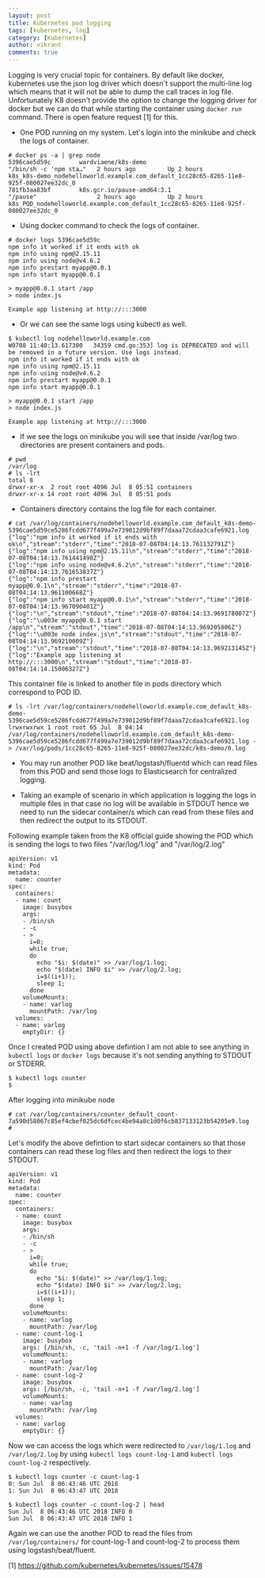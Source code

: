 ```yaml
---
layout: post
title: Kubernetes pod logging
tags: [kubernetes, log]
category: [Kubernetes]
author: vikrant
comments: true
---
```


Logging is very crucial topic for containers. By default like docker, kubernetes use the json log driver which doesn't support the multi-line log which means that it will not be able to dump the call traces in log file. Unfortunately K8 doesn't provide the option to change the logging driver for docker but we can do that while starting the container using `docker run` command. There is open feature request [1] for this. 

- One POD running on my system. Let's login into the minikube and check the logs of container. 

~~~
# docker ps -a | grep node
5396cae5d59c        wardviaene/k8s-demo                                              "/bin/sh -c 'npm sta…"   2 hours ago         Up 2 hours                                                                               k8s_k8s-demo_nodehelloworld.example.com_default_1cc28c65-8265-11e8-925f-080027ee32dc_0
781fb3aa83bf        k8s.gcr.io/pause-amd64:3.1                                       "/pause"                 2 hours ago         Up 2 hours                                                                               k8s_POD_nodehelloworld.example.com_default_1cc28c65-8265-11e8-925f-080027ee32dc_0
~~~

- Using docker command to check the logs of container. 

~~~
# docker logs 5396cae5d59c
npm info it worked if it ends with ok
npm info using npm@2.15.11
npm info using node@v4.6.2
npm info prestart myapp@0.0.1
npm info start myapp@0.0.1

> myapp@0.0.1 start /app
> node index.js

Example app listening at http://:::3000
~~~

- Or we can see the same logs using kubectl as well. 

~~~
$ kubectl log nodehelloworld.example.com
W0708 11:40:13.617300   34359 cmd.go:353] log is DEPRECATED and will be removed in a future version. Use logs instead.
npm info it worked if it ends with ok
npm info using npm@2.15.11
npm info using node@v4.6.2
npm info prestart myapp@0.0.1
npm info start myapp@0.0.1

> myapp@0.0.1 start /app
> node index.js

Example app listening at http://:::3000
~~~

- If we see the logs on minikube you will see that inside /var/log two directories are present containers and pods. 

~~~
# pwd
/var/log
# ls -lrt
total 8
drwxr-xr-x  2 root root 4096 Jul  8 05:51 containers
drwxr-xr-x 14 root root 4096 Jul  8 05:51 pods
~~~

- Containers directory contains the log file for each container. 

~~~
# cat /var/log/containers/nodehelloworld.example.com_default_k8s-demo-5396cae5d59ce5286fcdd677f499a7e739012d9bf89f7daaa72cdaa3cafe6921.log
{"log":"npm info it worked if it ends with ok\n","stream":"stderr","time":"2018-07-08T04:14:13.761132791Z"}
{"log":"npm info using npm@2.15.11\n","stream":"stderr","time":"2018-07-08T04:14:13.761441498Z"}
{"log":"npm info using node@v4.6.2\n","stream":"stderr","time":"2018-07-08T04:14:13.761653837Z"}
{"log":"npm info prestart myapp@0.0.1\n","stream":"stderr","time":"2018-07-08T04:14:13.961100668Z"}
{"log":"npm info start myapp@0.0.1\n","stream":"stderr","time":"2018-07-08T04:14:13.967090401Z"}
{"log":"\n","stream":"stdout","time":"2018-07-08T04:14:13.969178007Z"}
{"log":"\u003e myapp@0.0.1 start /app\n","stream":"stdout","time":"2018-07-08T04:14:13.969205806Z"}
{"log":"\u003e node index.js\n","stream":"stdout","time":"2018-07-08T04:14:13.969210009Z"}
{"log":"\n","stream":"stdout","time":"2018-07-08T04:14:13.969213145Z"}
{"log":"Example app listening at http://:::3000\n","stream":"stdout","time":"2018-07-08T04:14:14.15006327Z"}
~~~

This container file is linked to another file in pods directory which correspond to POD ID. 

~~~
# ls -lrt /var/log/containers/nodehelloworld.example.com_default_k8s-demo-5396cae5d59ce5286fcdd677f499a7e739012d9bf89f7daaa72cdaa3cafe6921.log
lrwxrwxrwx 1 root root 65 Jul  8 04:14 /var/log/containers/nodehelloworld.example.com_default_k8s-demo-5396cae5d59ce5286fcdd677f499a7e739012d9bf89f7daaa72cdaa3cafe6921.log -> /var/log/pods/1cc28c65-8265-11e8-925f-080027ee32dc/k8s-demo/0.log
~~~

- You may run another POD like beat/logstash/fluentd which can read files from this POD and send those logs to Elasticsearch for centralized logging.

- Taking an example of scenario in which application is logging the logs in multiple files in that case no log will be available in STDOUT hence we need to run the sidecar container/s which can read from these files and then redirect the output to its STDOUT.

Following example taken from the K8 official guide showing the POD which is sending the logs to two files "/var/log/1.log" and "/var/log/2.log"

~~~
apiVersion: v1
kind: Pod
metadata:
  name: counter
spec:
  containers:
  - name: count
    image: busybox
    args:
    - /bin/sh
    - -c
    - >
      i=0;
      while true;
      do
        echo "$i: $(date)" >> /var/log/1.log;
        echo "$(date) INFO $i" >> /var/log/2.log;
        i=$((i+1));
        sleep 1;
      done
    volumeMounts:
    - name: varlog
      mountPath: /var/log
  volumes:
  - name: varlog
    emptyDir: {}
~~~

Once I created POD using above defintion I am not able to see anything in `kubectl logs` or `docker logs` because it's not sending anything to STDOUT or STDERR.

~~~
$ kubectl logs counter
$
~~~

After logging into minikube node 

~~~
# cat /var/log/containers/counter_default_count-7a590d58067c85ef4cbef025dc6dfcec4be94a8c1d0f6cb837133123b54205e9.log
#
~~~

Let's modify the above defintion to start sidecar containers so that those containers can read these log files and then redirect the logs to their STDOUT.

~~~
apiVersion: v1
kind: Pod
metadata:
  name: counter
spec:
  containers:
  - name: count
    image: busybox
    args:
    - /bin/sh
    - -c
    - >
      i=0;
      while true;
      do
        echo "$i: $(date)" >> /var/log/1.log;
        echo "$(date) INFO $i" >> /var/log/2.log;
        i=$((i+1));
        sleep 1;
      done
    volumeMounts:
    - name: varlog
      mountPath: /var/log
  - name: count-log-1
    image: busybox
    args: [/bin/sh, -c, 'tail -n+1 -f /var/log/1.log']
    volumeMounts:
    - name: varlog
      mountPath: /var/log
  - name: count-log-2
    image: busybox
    args: [/bin/sh, -c, 'tail -n+1 -f /var/log/2.log']
    volumeMounts:
    - name: varlog
      mountPath: /var/log
  volumes:
  - name: varlog
    emptyDir: {}
~~~

Now we can access the logs which were redirected to `/var/log/1.log` and `/var/log/2.log` by using `kubectl logs count-log-1` and `kubectl logs count-log-2` respectively.  

~~~
$ kubectl logs counter -c count-log-1
0: Sun Jul  8 06:43:46 UTC 2018
1: Sun Jul  8 06:43:47 UTC 2018

$ kubectl logs counter -c count-log-2 | head
Sun Jul  8 06:43:46 UTC 2018 INFO 0
Sun Jul  8 06:43:47 UTC 2018 INFO 1
~~~

Again we can use the another POD to read the files from `/var/log/containers/` for count-log-1 and count-log-2 to process them using logstash/beat/fluent. 

[1] https://github.com/kubernetes/kubernetes/issues/15478